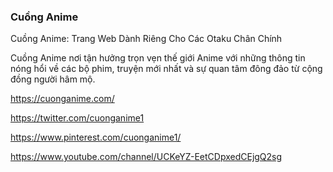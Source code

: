 ### Cuồng Anime

Cuồng Anime: Trang Web Dành Riêng Cho Các Otaku Chân Chính

Cuồng Anime nơi tận hưởng trọn vẹn thế giới Anime với những thông tin nóng hổi về các bộ phim, truyện mới nhất và sự quan tâm đông đảo từ cộng đồng người hâm mộ.

https://cuonganime.com/

https://twitter.com/cuonganime1

https://www.pinterest.com/cuonganime1/

https://www.youtube.com/channel/UCKeYZ-EetCDpxedCEjgQ2sg

